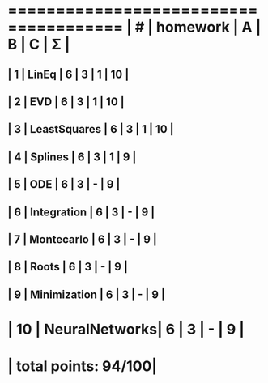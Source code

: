  ======================================
| #  | homework      | A | B | C | Σ  |
 ======================================
| 1  | LinEq         | 6 | 3 | 1 | 10 |
---------------------------------------
| 2  | EVD           | 6 | 3 | 1 | 10 |
---------------------------------------
| 3  | LeastSquares  | 6 | 3 | 1 | 10 |
---------------------------------------
| 4  | Splines       | 6 | 3 | 1 | 9  |
---------------------------------------
| 5  | ODE           | 6 | 3 | - | 9  |
---------------------------------------
| 6  | Integration   | 6 | 3 | - | 9  |
---------------------------------------
| 7  | Montecarlo    | 6 | 3 | - | 9  |
---------------------------------------
| 8  | Roots         | 6 | 3 | - | 9  |
---------------------------------------
| 9  | Minimization  | 6 | 3 | - | 9  |
---------------------------------------
| 10 | NeuralNetworks| 6 | 3 | - | 9  |
 ======================================
|                 total points: 94/100|
 ======================================
